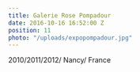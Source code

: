 ```yaml
---
title: Galerie Rose Pompadour
date: 2016-10-16 16:52:00 Z
position: 11
photo: "/uploads/expopompadour.jpg"
---
```


2010/2011/2012/ Nancy/ France